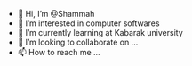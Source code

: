 - 👋 Hi, I’m @Shammah
- 👀 I’m interested in computer softwares 
- 🌱 I’m currently learning at Kabarak university
- 💞️ I’m looking to collaborate on ...
- 📫 How to reach me ...

<!---
Shammah/Shammah is a ✨ special ✨ repository because its `README.md` (this file) appears on your GitHub profile.
You can click the Preview link to take a look at your changes.
--->
